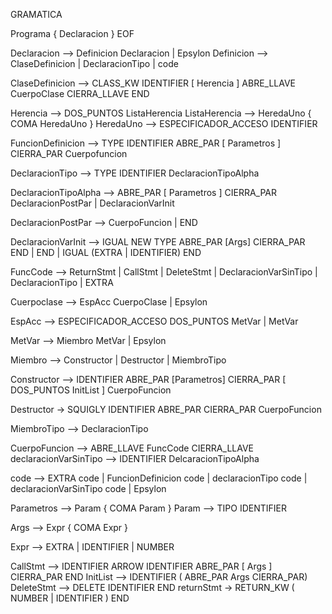 



GRAMATICA

Programa { Declaracion  } EOF

Declaracion —> Definicion Declaracion | Epsylon 
Definicion —> ClaseDefinicion | DeclaracionTipo | code

ClaseDefinicion —> CLASS_KW IDENTIFIER [ Herencia ] ABRE_LLAVE CuerpoClase CIERRA_LLAVE END

Herencia —> DOS_PUNTOS ListaHerencia 
ListaHerencia —> HeredaUno { COMA HeredaUno } 
HeredaUno —> ESPECIFICADOR_ACCESO IDENTIFIER

FuncionDefinicion —> TYPE IDENTIFIER ABRE_PAR [ Parametros ] CIERRA_PAR Cuerpofuncion

DeclaracionTipo —> TYPE IDENTIFIER DeclaracionTipoAlpha


DeclaracionTipoAlpha —> ABRE_PAR [ Parametros ] CIERRA_PAR DeclaracionPostPar | DeclaracionVarInit 


DeclaracionPostPar —> CuerpoFuncion | END

DeclaracionVarInit —> IGUAL NEW TYPE ABRE_PAR [Args] CIERRA_PAR END | END | IGUAL (EXTRA | IDENTIFIER) END


	
FuncCode --> ReturnStmt
            | CallStmt
            | DeleteStmt
            | DeclaracionVarSinTipo
            | DeclaracionTipo
            | EXTRA 

Cuerpoclase —> EspAcc CuerpoClase | Epsylon

EspAcc —> ESPECIFICADOR_ACCESO DOS_PUNTOS MetVar | MetVar

MetVar —>  Miembro MetVar | Epsylon 

Miembro —> Constructor | Destructor | MiembroTipo


Constructor —> IDENTIFIER ABRE_PAR [Parametros] CIERRA_PAR [ DOS_PUNTOS InitList ] CuerpoFuncion

Destructor       → SQUIGLY IDENTIFIER ABRE_PAR CIERRA_PAR CuerpoFuncion

MiembroTipo —> DeclaracionTipo

CuerpoFuncion —> ABRE_LLAVE FuncCode CIERRA_LLAVE 
declaracionVarSinTipo —>  IDENTIFIER DelcaracionTipoAlpha



code —> EXTRA code
		| FuncionDefinicion code
		| declaracionTipo code
		| declaracionVarSinTipo code
		| Epsylon

Parametros —> Param { COMA Param } 
Param —> TIPO IDENTIFIER 

Args —> Expr { COMA Expr } 

Expr —> EXTRA | IDENTIFIER | NUMBER


CallStmt --> IDENTIFIER ARROW IDENTIFIER ABRE_PAR  [ Args ]  CIERRA_PAR  END
InitList —> IDENTIFIER ( ABRE_PAR Args CIERRA_PAR)
DeleteStmt —> DELETE IDENTIFIER END
returnStmt → RETURN_KW ( NUMBER | IDENTIFIER ) END
